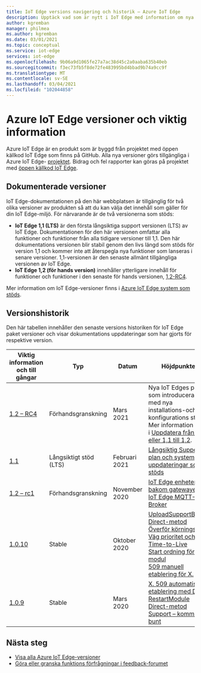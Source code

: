 ```yaml
---
title: IoT Edge versions navigering och historik – Azure IoT Edge
description: Upptäck vad som är nytt i IoT Edge med information om nya funktioner och funktioner i de senaste versionerna.
author: kgremban
manager: philmea
ms.author: kgremban
ms.date: 03/01/2021
ms.topic: conceptual
ms.service: iot-edge
services: iot-edge
ms.openlocfilehash: 9b06a9d1065fe27a7ac38d45c2a0aaba635b40eb
ms.sourcegitcommit: f3ec73fb5f8de72fe483995bd4bbad9b74a9cc9f
ms.translationtype: MT
ms.contentlocale: sv-SE
ms.lasthandoff: 03/04/2021
ms.locfileid: "102044858"
---
```

# <a name="azure-iot-edge-versions-and-release-notes"></a>Azure IoT Edge versioner och viktig information

Azure IoT Edge är en produkt som är byggd från projektet med öppen källkod IoT Edge som finns på GitHub. Alla nya versioner görs tillgängliga i Azure IoT Edge- [projektet](https://github.com/Azure/azure-iotedge). Bidrag och fel rapporter kan göras på projektet med [öppen källkod IoT Edge](https://github.com/Azure/iotedge).

## <a name="documented-versions"></a>Dokumenterade versioner

IoT Edge-dokumentationen på den här webbplatsen är tillgänglig för två olika versioner av produkten så att du kan välja det innehåll som gäller för din IoT Edge-miljö. För närvarande är de två versionerna som stöds:

* **IoT Edge 1,1 (LTS)** är den första långsiktiga support versionen (LTS) av IoT Edge. Dokumentationen för den här versionen omfattar alla funktioner och funktioner från alla tidigare versioner till 1,1. Den här dokumentations versionen blir stabil genom den livs längd som stöds för version 1,1 och kommer inte att återspegla nya funktioner som lanseras i senare versioner. 1,1-versionen är den senaste allmänt tillgängliga versionen av IoT Edge.
* **IoT Edge 1,2 (för hands version)** innehåller ytterligare innehåll för funktioner och funktioner i den senaste för hands versionen, [1,2-RC4](https://github.com/Azure/azure-iotedge/releases/tag/1.2.0-rc4).

Mer information om IoT Edge-versioner finns i [Azure IoT Edge system som stöds](support.md).

## <a name="version-history"></a>Versionshistorik

Den här tabellen innehåller den senaste versions historiken för IoT Edge paket versioner och visar dokumentations uppdateringar som har gjorts för respektive version.

| Viktig information och till gångar | Typ | Datum | Höjdpunkter |
| ------------------------ | ---- | ---- | ---------- |
| [1,2 – RC4](https://github.com/Azure/azure-iotedge/releases/tag/1.2.0-rc1) | Förhandsgranskning | Mars 2021 | Nya IoT Edges paket som introducerades, med nya installations-och konfigurations steg. Mer information finns i [Uppdatera från 1,0 eller 1,1 till 1,2](how-to-update-iot-edge.md#special-case-update-from-10-or-11-to-12).
| [1.1](https://github.com/Azure/azure-iotedge/releases/tag/1.1.0) | Långsiktigt stöd (LTS) | Februari 2021 | [Långsiktig Support plan och system uppdateringar som stöds](support.md) |
| [1,2 – rc1](https://github.com/Azure/azure-iotedge/releases/tag/1.2.0-rc1) | Förhandsgranskning | November 2020 | [IoT Edge enheter bakom gatewayer](how-to-connect-downstream-iot-edge-device.md?view=iotedge-2020-11&preserve-view=true)<br>[IoT Edge MQTT-Broker](how-to-publish-subscribe.md?view=iotedge-2020-11&preserve-view=true) |
| [1.0.10](https://github.com/Azure/azure-iotedge/releases/tag/1.0.10) | Stable | Oktober 2020 | [UploadSupportBundle Direct-metod](how-to-retrieve-iot-edge-logs.md#upload-support-bundle-diagnostics)<br>[Överför körnings mått](how-to-access-built-in-metrics.md)<br>[Väg prioritet och Time-to-Live](module-composition.md#priority-and-time-to-live)<br>[Start ordning för modul](module-composition.md#configure-modules)<br>[509 manuell etablering för X.](how-to-register-device.md) |
| [1.0.9](https://github.com/Azure/azure-iotedge/releases/tag/1.0.9) | Stable | Mars 2020 | [X. 509 automatisk etablering med DPS](how-to-auto-provision-x509-certs.md)<br>[RestartModule Direct-metod](how-to-edgeagent-direct-method.md#restart-module)<br>[Support – kommandot bunt](troubleshoot.md#gather-debug-information-with-support-bundle-command) |

## <a name="next-steps"></a>Nästa steg

* [Visa alla Azure IoT Edge-versioner](https://github.com/Azure/azure-iotedge/releases)
* [Göra eller granska funktions förfrågningar i feedback-forumet](https://feedback.azure.com/forums/907045-azure-iot-edge)